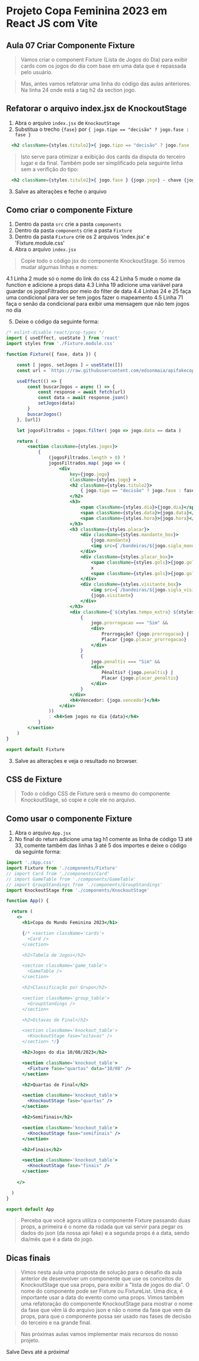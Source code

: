 # Projeto Copa Feminina 2023 em React JS com Vite

## Aula 07 Criar Componente Fixture

> Vamos criar o component Fixture (Lista de Jogos do Dia) para exibir cards com os jogos do dia com base em uma data que é repassada pelo usuário.

> Mas, antes vamos refatorar uma linha do código das aulas anteriores. Na linha 24 onde está a tag h2 da section jogo.

## Refatorar o arquivo index.jsx de KnockoutStage

1. Abra o arquivo `index.jsx` de `KnockoutStage`
2. Substitua o trecho `{fase}` por `{ jogo.tipo == "decisão" ? jogo.fase : fase }`

~~~jsx
  <h2 className={styles.titulo2}>{ jogo.tipo == "decisão" ? jogo.fase : fase } {jogo.jogo} - chave {jogo.chave}</h2>
~~~

> Isto serve para otimizar a exibição dos cards da disputa do terceiro lugar e da final. Também pode ser simplificado pela seguinte linha sem a verifição do tipo:

~~~jsx
  <h2 className={styles.titulo2}>{ jogo.fase } {jogo.jogo} - chave {jogo.chave}</h2>
~~~

3. Salve as alterações e feche o arquivo

## Como criar o componente Fixture

1. Dentro da pasta `src` crie a pasta `components`
2. Dentro da pasta `components` crie a pasta `Fixture`
3. Dentro da pasta `Fixture` crie os 2 arquivos 'index.jsx' e 'Fixture.module.css'
4. Abra o arquivo `index.jsx`

> Copie todo o código jsx do componente KnockoutStage. Só iremos mudar algumas linhas e nomes:

4.1 Linha 2 mude só o nome do link do css
4.2 Linha 5 mude o nome da function e adicione a props data
4.3 Linha 19 adicione uma variável para guardar os jogosFiltrados por meio do filter de data
4.4 Linhas 24 e 25 faça uma condicional para ver se tem jogos fazer o mapeamento
4.5 Linha 71 faça o senão da condicional para exibir uma mensagem que não tem jogos no dia

5. Deixe o código da seguinte forma:

~~~jsx
/* eslint-disable react/prop-types */
import { useEffect, useState } from 'react'
import styles from './Fixture.module.css'

function Fixture({ fase, data }) {

    const [ jogos, setJogos ] = useState([])
    const url = `https://raw.githubusercontent.com/edsonmaia/apifakecopa2023/main/${fase}-copa-2023.json`

    useEffect(() => {
        const buscarJogos = async () => {
            const response = await fetch(url)
            const data = await response.json()
            setJogos(data)
        }
        buscarJogos()
    }, [url])

    let jogosFiltrados = jogos.filter( jogo => jogo.data == data )

    return (
        <section className={styles.jogos}>
            {
                (jogosFiltrados.length > 0) ?
                jogosFiltrados.map( jogo => (
                    <div
                        key={jogo.jogo}
                        className={styles.jogo} >
                        <h2 className={styles.titulo2}>
                            { jogo.tipo == "decisão" ? jogo.fase : fase } {jogo.jogo} - chave {jogo.chave}
                        </h2>
                        <h3>
                            <span className={styles.dia}>{jogo.dia}</span>
                            <span className={styles.data}>{jogo.data}</span>
                            <span className={styles.hora}>{jogo.hora}</span>
                        </h3>
                        <h3 className={styles.placar}>
                            <div className={styles.mandante_box}>
                                {jogo.mandante}
                                <img src={`/bandeiras/${jogo.sigla_mandante.toLowerCase()}.png`} alt={jogo.mandante} />
                            </div>
                            <div className={styles.placar_box}>
                                <span className={styles.gols}>{jogo.gols_mandante}</span>
                                x
                                <span className={styles.gols}>{jogo.gols_visitante}</span>
                            </div>
                            <div className={styles.visitante_box}>
                                <img src={`/bandeiras/${jogo.sigla_visitante.toLowerCase()}.png`} alt={jogo.visitante} />
                                {jogo.visitante}
                            </div>
                        </h3>
                        <div className={`${styles.tempo_extra} ${styles.centralizar}`}>
                            {
                                jogo.prorrogacao === "Sim" &&
                                <div>
                                    Prorrogação? {jogo.prorrogacao} | 
                                    Placar {jogo.placar_prorrogacao}
                                </div>
                            }
                            {
                                jogo.penaltis === "Sim" &&
                                <div>
                                    Pênaltis? {jogo.penaltis} | 
                                    Placar {jogo.placar_penaltis}
                                </div>
                            }
                        </div>
                        <h4>Vencedor: {jogo.vencedor}</h4>
                    </div>
                ))
                : <h4>Sem jogos no dia {data}</h4>
            } 
        </section>
    )
}

export default Fixture

~~~

3. Salve as alterações e veja o resultado no browser.

## CSS de Fixture

> Todo o código CSS de Fixture será o mesmo do componente KnockoutStage, só copie e cole ele no arquivo.

## Como usar o componente Fixture

1. Abra o arquivo `App.jsx`
2. No final do return adicione uma tag h1 comente as linha de código 13 até 33, comente também das linhas 3 até 5 dos importes e deixe o código da seguinte forma:

~~~jsx
import './App.css'
import Fixture from './components/Fixture'
// import Card from './components/Card'
// import GameTable from './components/GameTable'
// import GroupStandings from './components/GroupStandings'
import KnockoutStage from './components/KnockoutStage'

function App() {

  return (
    <>
      <h1>Copa do Mundo Feminina 2023</h1>

      {/* <section className='cards'>
        <Card />
      </section>

      <h2>Tabela de Jogos</h2>

      <section className='game_table'>
        <GameTable />
      </section>

      <h2>Classificação por Grupo</h2>

      <section className='group_table'>
        <GroupStandings />
      </section>

      <h2>Oitavas de Final</h2>

      <section className='knockout_table'>
        <KnockoutStage fase="oitavas" />
      </section> */}

      <h2>Jogos do dia 10/08/2023</h2>

      <section className='knockout_table'>
        <Fixture fase="quartas" data="10/08" />
      </section>

      <h2>Quartas de Final</h2>

      <section className='knockout_table'>
        <KnockoutStage fase="quartas" />
      </section>

      <h2>Semifinais</h2>

      <section className='knockout_table'>
        <KnockoutStage fase="semifinais" />
      </section>

      <h2>Finais</h2>

      <section className='knockout_table'>
        <KnockoutStage fase="finais" />
      </section>
      
    </>

  )
}

export default App

~~~

> Perceba que você agora utiliza o componente Fixture passando duas props, a primeira é o nome da rodada que vai servir para pegar os dados do json (da nossa api fake) e a segunda props é a data, sendo dia/mês que é a data do jogo.

## Dicas finais

> Vimos nesta aula uma proposta de solução para o desafio da aula anterior de desenvolver um componente que use os conceitos do KnockoutStage que usa props, para exibir a "lista de jogos do dia". O nome do componente pode ser Fixture ou FixtureList. Uma dica, é importante usar a data do evento como uma props.
> Vimos também uma refatoração do componente KnockoutStage para mostrar o nome da fase que vêm lá do arquivo json e não o nome da fase que vem da props, para que o componente possa ser usado nas fases de decisão do terceiro e na grande final.

> Nas próximas aulas vamos implementar mais recursos do nosso projeto.

Salve Devs até a próxima!
